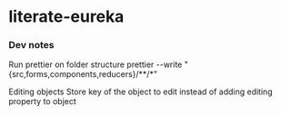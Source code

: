 # literate-eureka

### Dev notes
Run prettier on folder structure
prettier --write "{src,forms,components,reducers}/**/*"

Editing objects
Store key of the object to edit instead of adding editing property to object